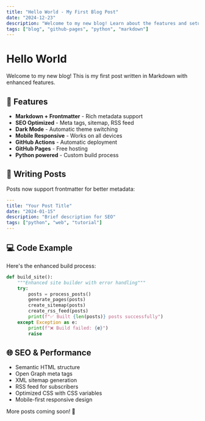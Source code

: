 ```yaml
---
title: "Hello World - My First Blog Post"
date: "2024-12-23"
description: "Welcome to my new blog! Learn about the features and setup of this GitHub Pages blog."
tags: ["blog", "github-pages", "python", "markdown"]
---
```


# Hello World

Welcome to my new blog! This is my first post written in Markdown with enhanced features.

## 🚀 Features

- **Markdown + Frontmatter** - Rich metadata support
- **SEO Optimized** - Meta tags, sitemap, RSS feed
- **Dark Mode** - Automatic theme switching
- **Mobile Responsive** - Works on all devices
- **GitHub Actions** - Automatic deployment
- **GitHub Pages** - Free hosting
- **Python powered** - Custom build process

## 📝 Writing Posts

Posts now support frontmatter for better metadata:

```yaml
---
title: "Your Post Title"
date: "2024-01-15"
description: "Brief description for SEO"
tags: ["python", "web", "tutorial"]
---
```

## 💻 Code Example

Here's the enhanced build process:

```python
def build_site():
    """Enhanced site builder with error handling"""
    try:
        posts = process_posts()
        generate_pages(posts)
        create_sitemap(posts)
        create_rss_feed(posts)
        print(f"✅ Built {len(posts)} posts successfully")
    except Exception as e:
        print(f"❌ Build failed: {e}")
        raise
```

## 🌐 SEO & Performance

- Semantic HTML structure
- Open Graph meta tags
- XML sitemap generation
- RSS feed for subscribers
- Optimized CSS with CSS variables
- Mobile-first responsive design

More posts coming soon! 🚀